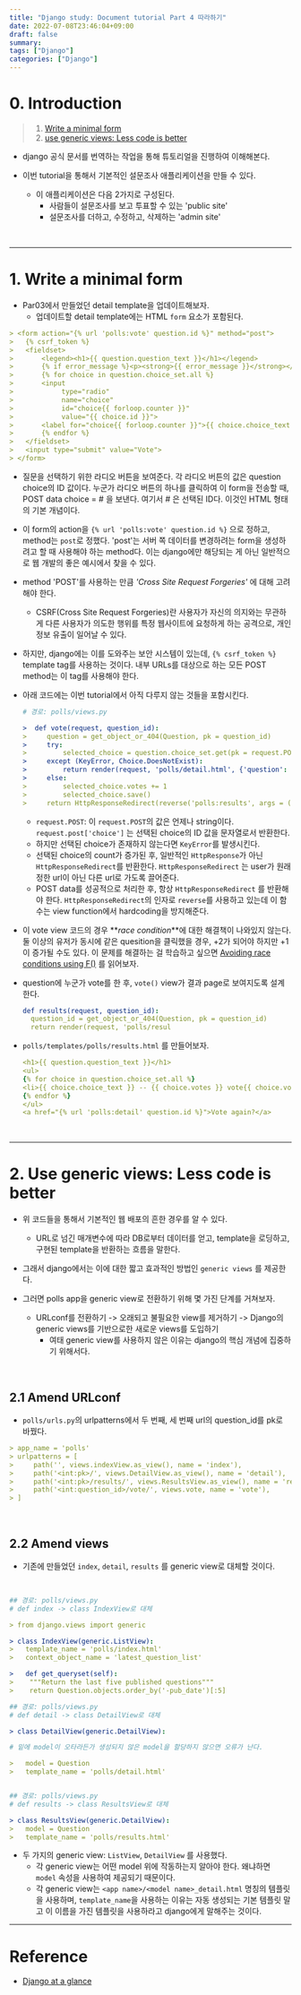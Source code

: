 ```yaml
---
title: "Django study: Document tutorial Part 4 따라하기"
date: 2022-07-08T23:46:04+09:00
draft: false
summary:
tags: ["Django"]
categories: ["Django"]
---
```


# 0. Introduction

> 1. [Write a minimal form](#1-write-a-minimal-form)
> 2. [use generic views: Less code is better](#2-use-generic-views-less-code-is-better)

- django 공식 문서를 번역하는 작업을 통해 튜토리얼을 진행하여 이해해본다.

- 이번 tutorial을 통해서 기본적인 설문조사 애플리케이션을 만들 수 있다.

  - 이 애플리케이션은 다음 2가지로 구성된다.
    - 사람들이 설문조사를 보고 투표할 수 있는 'public site'
    - 설문조사를 더하고, 수정하고, 삭제하는 'admin site'


&nbsp;

---

# 1. Write a minimal form

- Par03에서 만들었던 detail template을 업데이트해보자.
  - 업데이트할 detail template에는 HTML `form` 요소가 포함된다.

```yml
> <form action="{% url 'polls:vote' question.id %}" method="post">
>   {% csrf_token %}
>   <fieldset>
>       <legend><h1>{{ question.question_text }}</h1></legend>
>       {% if error_message %}<p><strong>{{ error_message }}</strong></p>{% endif %}
>       {% for choice in question.choice_set.all %}
>       <input
>            type="radio"
>            name="choice"
>            id="choice{{ forloop.counter }}"
>            value="{{ choice.id }}">
>       <label for="choice{{ forloop.counter }}">{{ choice.choice_text }}</label>
>       {% endfor %}
>   </fieldset>
>   <input type="submit" value="Vote">
> </form>
```

- 질문을 선택하기 위한 라디오 버튼을 보여준다. 각 라디오 버튼의 값은 question choice의 ID 값이다. 누군가 라디오 버튼의 하나를 클릭하여 이 form을 전송할 때, POST data choice = # 을 보낸다. 여기서 # 은 선택된 ID다. 이것인 HTML 형태의 기본 개념이다.

- 이 form의 action을 `{% url 'polls:vote' question.id %}` 으로 정하고, method는 `post`로 정했다. 'post'는 서버 쪽 데이터를 변경하려는 form을 생성하려고 할 때 사용해야 하는 method다. 이는 django에만 해당되는 게 아닌 일반적으로 웹 개발의 좋은 예시에서 찾을 수 있다.

- method 'POST'를 사용하는 만큼 _'Cross Site Request Forgeries'_ 에 대해 고려해야 한다.

  - CSRF(Cross Site Request Forgeries)란 사용자가 자신의 의지와는 무관하게 다른 사용자가 의도한 행위를 특정 웹사이트에 요청하게 하는 공격으로, 개인정보 유출이 일어날 수 있다.

- 하지만, django에는 이를 도와주는 보안 시스템이 있는데, `{% csrf_token %}` template tag를 사용하는 것이다. 내부 URLs를 대상으로 하는 모든 POST method는 이 tag를 사용해야 한다.

- 아래 코드에는 이번 tutorial에서 아직 다루지 않는 것들을 포함시킨다.

  ```yml
  # 경로: polls/views.py

  >  def vote(request, question_id):
  >     question = get_object_or_404(Question, pk = question_id)
  >     try:
  >         selected_choice = question.choice_set.get(pk = request.POST['choice'])
  >     except (KeyError, Choice.DoesNotExist):
  >         return render(request, 'polls/detail.html', {'question': question, 'error_message': "You didn't select a choice.", })
  >     else:
  >         selected_choice.votes += 1
  >         selected_choice.save()
  >     return HttpResponseRedirect(reverse('polls:results', args = (question.id, )))
  ```

  - `request.POST`: 이 `request.POST`의 값은 언제나 string이다. `request.post['choice']` 는 선택된 choice의 ID 값을 문자열로서 반환한다.
  - 하지만 선택된 choice가 존재하지 않는다면 `KeyError`를 발생시킨다.
  - 선택된 choice의 count가 증가된 후, 일반적인 `HttpResponse`가 아닌 `HttpResponseRedirect`를 반환한다. `HttpResponseRedirect` 는 user가 원래 정한 url이 아닌 다른 url로 가도록 끌어준다.
  - POST data를 성공적으로 처리한 후, 항상 `HttpResponseRedirect` 를 반환해야 한다.
    `HttpResponseRedirect`의 인자로 `reverse`를 사용하고 있는데 이 함수는 view function에서 hardcoding을 방지해준다.

- 이 vote view 코드의 경우 **_race condition_**에 대한 해결책이 나와있지 않는다. 둘 이상의 유저가 동시에 같은 quesition을 클릭했을 경우, +2가 되어야 하지만 +1이 증가될 수도 있다. 이 문제를 해결하는 걸 학습하고 싶으면 [Avoiding race conditions using F()](https://docs.djangoproject.com/en/4.0/ref/models/expressions/#avoiding-race-conditions-using-f) 를 읽어보자.

- question에 누군가 vote를 한 후, `vote()` view가 결과 page로 보여지도록 설계한다.

  ```yml
  def results(request, question_id):
    question_id = get_object_or_404(Question, pk = question_id)
    return render(request, 'polls/resul
  ```

- `polls/templates/polls/results.html` 를 만들어보자.

  ```yml
  <h1>{{ question.question_text }}</h1>
  <ul>
  {% for choice in question.choice_set.all %}
  <li>{{ choice.choice_text }} -- {{ choice.votes }} vote{{ choice.votes|pluralize }}</li>
  {% endfor %}
  </ul>
  <a href="{% url 'polls:detail' question.id %}">Vote again?</a>
  ```

&nbsp;

---

# 2. Use generic views: Less code is better

- 위 코드들을 통해서 기본적인 웹 배포의 흔한 경우를 알 수 있다.

  - URL로 넘긴 매개변수에 따라 DB로부터 데이터를 얻고, template을 로딩하고, 구현된 template을 반환하는 흐름을 말한다.

- 그래서 django에서는 이에 대한 짧고 효과적인 방법인 `generic views` 를 제공한다.

- 그러면 polls app을 generic view로 전환하기 위해 몇 가진 단계를 거쳐보자.
  - URLconf를 전환하기 -> 오래되고 불필요한 view를 제거하기 -> Django의 generic views를 기반으로한 새로운 views를 도입하기
    - 여태 generic view를 사용하지 않은 이유는 django의 핵심 개념에 집중하기 위해서다.

&nbsp;

## 2.1 Amend URLconf

- `polls/urls.py`의 urlpatterns에서 두 번째, 세 번째 url의 question_id를 pk로 바꿨다.

```yml
> app_name = 'polls'
> urlpatterns = [
>     path('', views.indexView.as_view(), name = 'index'),
>     path('<int:pk>/', views.DetailView.as_view(), name = 'detail'),
>     path('<int:pk>/results/', views.ResultsView.as_view(), name = 'results'),
>     path('<int:question_id>/vote/', views.vote, name = 'vote'),
> ]
```

&nbsp;

## 2.2 Amend views

- 기존에 만들었던 `index`, `detail`, `results` 를 generic view로 대체할 것이다.

&nbsp;

```yml
## 경로: polls/views.py
# def index -> class IndexView로 대체

> from django.views import generic

> class IndexView(generic.ListView):
>   template_name = 'polls/index.html'
>   context_object_name = 'latest_question_list'

>   def get_queryset(self):
>    """Return the last five published questions"""
>    return Question.objects.order_by('-pub_date')[:5]

## 경로: polls/views.py
# def detail -> class DetailView로 대체

> class DetailView(generic.DetailView):

# 밑에 model이 오타라든가 생성되지 않은 model을 할당하지 않으면 오류가 난다.

>   model = Question
>   template_name = 'polls/detail.html'


## 경로: polls/views.py
# def results -> class ResultsView로 대체

> class ResultsView(generic.DetailView):
>   model = Question
>   template_name = 'polls/results.html'
```

- 두 가지의 generic view: `ListView`, `DetailView` 를 사용했다.
  - 각 generic view는 어떤 model 위에 작동하는지 알아야 한다. 왜냐하면 `model` 속성을 사용하여 제공되기 때문이다.
  - 각 generic view는 `<app name>/<model name>_detail.html` 명칭의 템플릿을 사용하며, `template_name`을 사용하는 이유는 자동 생성되는 기본 템플릿 말고 이 이름을 가진 템플릿을 사용하라고 django에게 말해주는 것이다.

---

# Reference

- [Django at a glance](https://docs.djangoproject.com/en/4.0/intro/overview/)
